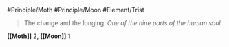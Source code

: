 #Principle/Moth #Principle/Moon #Element/Trist

> The change and the longing. *One of the nine parts of the human soul.*

**[[Moth]]** 2, **[[Moon]]** 1